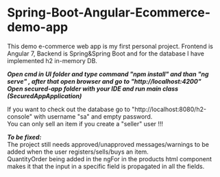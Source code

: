 # Spring-Boot-Angular-Ecommerce-demo-app
  This demo e-commerce web app is my first personal project. Frontend is Angular 7, Backend is Spring&Spring Boot and for the database I have implemented h2 in-memory DB.

***Open cmd in UI folder and type command "npm install" and than "ng serve" , after that open browser and go to "http://localhost:4200"***<br>
***Open secured-app folder with your IDE and run main class (SecuredAppApplication)***

If you want to check out the database go to "http://localhost:8080/h2-console" with username "sa" and empty password.<br>
You can only sell an item if you create a "seller" user !!!

***To be fixed:***<br>
  The project still needs approved/unapproved messages/warnings to be added when the user registers/sells/buys an item.<br>
  QuantityOrder being added in the ngFor in the products html component makes it that the input in a specific field is propagated in all the fields.
